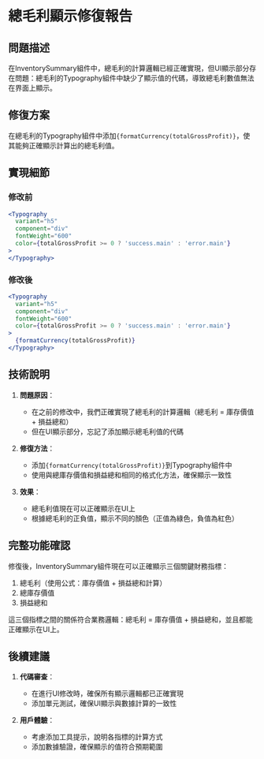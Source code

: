 # 總毛利顯示修復報告

## 問題描述

在InventorySummary組件中，總毛利的計算邏輯已經正確實現，但UI顯示部分存在問題：總毛利的Typography組件中缺少了顯示值的代碼，導致總毛利數值無法在界面上顯示。

## 修復方案

在總毛利的Typography組件中添加`{formatCurrency(totalGrossProfit)}`，使其能夠正確顯示計算出的總毛利值。

## 實現細節

### 修改前

```jsx
<Typography 
  variant="h5" 
  component="div" 
  fontWeight="600" 
  color={totalGrossProfit >= 0 ? 'success.main' : 'error.main'}
>
</Typography>
```

### 修改後

```jsx
<Typography 
  variant="h5" 
  component="div" 
  fontWeight="600" 
  color={totalGrossProfit >= 0 ? 'success.main' : 'error.main'}
>
  {formatCurrency(totalGrossProfit)}
</Typography>
```

## 技術說明

1. **問題原因**：
   - 在之前的修改中，我們正確實現了總毛利的計算邏輯（總毛利 = 庫存價值 + 損益總和）
   - 但在UI顯示部分，忘記了添加顯示總毛利值的代碼

2. **修復方法**：
   - 添加`{formatCurrency(totalGrossProfit)}`到Typography組件中
   - 使用與總庫存價值和損益總和相同的格式化方法，確保顯示一致性

3. **效果**：
   - 總毛利值現在可以正確顯示在UI上
   - 根據總毛利的正負值，顯示不同的顏色（正值為綠色，負值為紅色）

## 完整功能確認

修復後，InventorySummary組件現在可以正確顯示三個關鍵財務指標：
1. 總毛利（使用公式：庫存價值 + 損益總和計算）
2. 總庫存價值
3. 損益總和

這三個指標之間的關係符合業務邏輯：總毛利 = 庫存價值 + 損益總和，並且都能正確顯示在UI上。

## 後續建議

1. **代碼審查**：
   - 在進行UI修改時，確保所有顯示邏輯都已正確實現
   - 添加單元測試，確保UI顯示與數據計算的一致性

2. **用戶體驗**：
   - 考慮添加工具提示，說明各指標的計算方式
   - 添加數據驗證，確保顯示的值符合預期範圍
